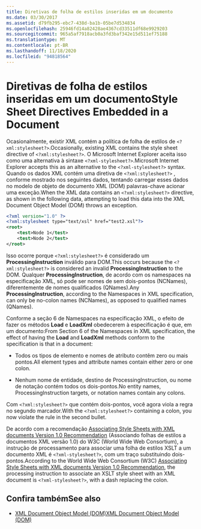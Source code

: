 ```yaml
---
title: Diretivas de folha de estilos inseridas em um documento
ms.date: 03/30/2017
ms.assetid: d79fb295-ebc7-438d-ba1b-05be7d534834
ms.openlocfilehash: 25946fd14a82428ae4367cd33511df68e9929203
ms.sourcegitcommit: 965a5af7918acb0a3fd3baf342e15d511ef75188
ms.translationtype: MT
ms.contentlocale: pt-BR
ms.lasthandoff: 11/18/2020
ms.locfileid: "94818564"
---
```

# <a name="style-sheet-directives-embedded-in-a-document"></a><span data-ttu-id="6c6c8-102">Diretivas de folha de estilos inseridas em um documento</span><span class="sxs-lookup"><span data-stu-id="6c6c8-102">Style Sheet Directives Embedded in a Document</span></span>

<span data-ttu-id="6c6c8-103">Ocasionalmente, existir XML contém a política de folha de estilos de `<?xml:stylesheet?>`.</span><span class="sxs-lookup"><span data-stu-id="6c6c8-103">Occasionally, existing XML contains the style sheet directive of `<?xml:stylesheet?>`.</span></span> <span data-ttu-id="6c6c8-104">O Microsoft Internet Explorer aceita isso como uma alternativa à sintaxe `<?xml-stylesheet?>`.</span><span class="sxs-lookup"><span data-stu-id="6c6c8-104">Microsoft Internet Explorer accepts this as an alternative to the `<?xml-stylesheet?>` syntax.</span></span> <span data-ttu-id="6c6c8-105">Quando os dados XML contém uma diretiva de `<?xml:stylesheet?>` , conforme mostrado nos seguintes dados, tentando carregar esses dados no modelo de objeto de documento XML (DOM) palavras-chave acionar uma exceção.</span><span class="sxs-lookup"><span data-stu-id="6c6c8-105">When the XML data contains an `<?xml:stylesheet?>` directive, as shown in the following data, attempting to load this data into the XML Document Object Model (DOM) throws an exception.</span></span>

```xml
<?xml version="1.0" ?>
<?xml:stylesheet type="text/xsl" href="test2.xsl"?>
<root>
    <test>Node 1</test>
    <test>Node 2</test>
</root>
```

<span data-ttu-id="6c6c8-106">Isso ocorre porque `<?xml:stylesheet?>` é considerado um **ProcessingInstruction** inválido para DOM.</span><span class="sxs-lookup"><span data-stu-id="6c6c8-106">This occurs because the `<?xml:stylesheet?>` is considered an invalid **ProcessingInstruction** to the DOM.</span></span> <span data-ttu-id="6c6c8-107">Qualquer **ProcessingInstruction**, de acordo com os namespaces na especificação XML, só pode ser nomes de sem dois-pontos (NCNames), diferentemente de nomes qualificados (QNames).</span><span class="sxs-lookup"><span data-stu-id="6c6c8-107">Any **ProcessingInstruction**, according to the Namespaces in XML specification, can only be no-colon names (NCNames), as opposed to qualified names (QNames).</span></span>

<span data-ttu-id="6c6c8-108">Conforme a seção 6 de Namespaces na especificação XML, o efeito de fazer os métodos **Load** e **LoadXml** obedecerem à especificação é que, em um documento:</span><span class="sxs-lookup"><span data-stu-id="6c6c8-108">From Section 6 of the Namespaces in XML specification, the effect of having the **Load** and **LoadXml** methods conform to the specification is that in a document:</span></span>

- <span data-ttu-id="6c6c8-109">Todos os tipos de elemento e nomes de atributo contêm zero ou mais pontos.</span><span class="sxs-lookup"><span data-stu-id="6c6c8-109">All element types and attribute names contain either zero or one colon.</span></span>

- <span data-ttu-id="6c6c8-110">Nenhum nome de entidade, destino de ProcessingInstruction, ou nome de notação contém todos os dois-pontos.</span><span class="sxs-lookup"><span data-stu-id="6c6c8-110">No entity names, ProcessingInstruction targets, or notation names contain any colons.</span></span>

<span data-ttu-id="6c6c8-111">Com `<?xml:stylesheet?>` que contém dois-pontos, você agora viola a regra no segundo marcador.</span><span class="sxs-lookup"><span data-stu-id="6c6c8-111">With the `<?xml:stylesheet?>` containing a colon, you now violate the rule in the second bullet.</span></span>

<span data-ttu-id="6c6c8-112">De acordo com a recomendação [Associating Style Sheets with XML documents Version 1.0 Recommendation](https://www.w3.org/TR/xml-stylesheet/) (Associando folhas de estilos a documentos XML versão 1.0) do W3C (World Wide Web Consortium), a instrução de processamento para associar uma folha de estilos XSLT a um documento XML é `<?xml-stylesheet?>`, com um traço substituindo dois-pontos.</span><span class="sxs-lookup"><span data-stu-id="6c6c8-112">According to the World Wide Web Consortium (W3C) [Associating Style Sheets with XML documents Version 1.0 Recommendation](https://www.w3.org/TR/xml-stylesheet/),  the processing instruction to associate an XSLT style sheet with an XML document is `<?xml-stylesheet?>`, with a dash replacing the colon.</span></span>

## <a name="see-also"></a><span data-ttu-id="6c6c8-113">Confira também</span><span class="sxs-lookup"><span data-stu-id="6c6c8-113">See also</span></span>

- [<span data-ttu-id="6c6c8-114">XML Document Object Model (DOM)</span><span class="sxs-lookup"><span data-stu-id="6c6c8-114">XML Document Object Model (DOM)</span></span>](xml-document-object-model-dom.md)
